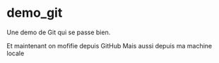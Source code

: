 # demo_git

Une demo de Git qui se passe bien.

Et maintenant on mofifie depuis GitHub
Mais aussi depuis ma machine locale
